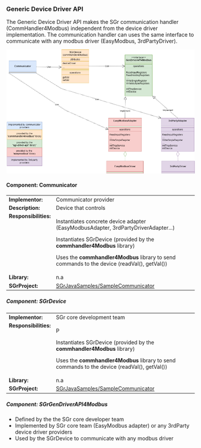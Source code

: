 
### Generic Device Driver API

The Generic Device Driver API makes the SGr communication handler (CommHandler4Modbus) independent from the device driver implementation. The communication handler can uses the same interface to communicate with any modbus driver (EasyModbus, 3rdPartyDriver).

![UML Generic Device Driver](SGrGenericDeviceDriver.png "UML Generic Device Driver")


#### Component: Communicator
<table valign="top">
    <tr><td><b>Implementor:</b></td><td>Communicator provider</td></tr>
    <tr><td><b>Description:</b></td><td>Device that controls 
    <tr><td valign="top"><b>Responsibilities:</b></td><td>
                <p>Instantiates concrete device adapter  (EasyModbusAdapter, 3rdPartyDriverAdapter...)</p>
                <p>Instantiates SGrDevice (provided by the <b>commhandler4Modbus</b> library)</p>
                <p>Uses the <b>commhandler4Modbus</b> library to send commands to the device (readVal(), getVal())</p> </td></tr>
    <tr><td><b>Library:</b></td><td>n.a</td></tr>                                                                                          
    <tr><td><b>SGrProject:</b></td><td><a href="https://github.com/SmartgridReady/SGrJavaSamples/tree/master/SampleCommunicator">SGrJavaSamples/SampleCommunicator<a></td></tr>                                                                                                                                                                                                                     
</table>  


##### Component: SGrDevice
<table valign="top">
    <tr><td><b>Implementor:</b></td><td>SGr core development team</td></tr>
    <tr><td valign="top"><b>Responsibilities:</b></td><td>
                <p>P</p>
                <p>Instantiates SGrDevice (provided by the <b>commhandler4Modbus</b> library)</p>
                <p>Uses the <b>commhandler4Modbus</b> library to send commands to the device (readVal(), getVal())</p> </td></tr>
    <tr><td><b>Library:</b></td><td>n.a</td></tr>                                                                                          
    <tr><td><b>SGrProject:</b></td><td><a href="https://github.com/SmartgridReady/SGrJavaSamples/tree/master/SampleCommunicator">SGrJavaSamples/SampleCommunicator<a></td></tr>                                                                                                                                                                                                                     
</table> 


##### Component: SGrGenDriverAPI4Modbus
- Defined by the the SGr core developer team
- Implemented by SGr core team (EasyModbus adapter) or any 3rdParty device driver providers
- Used by the SGrDevice to communicate with any modbus driver


